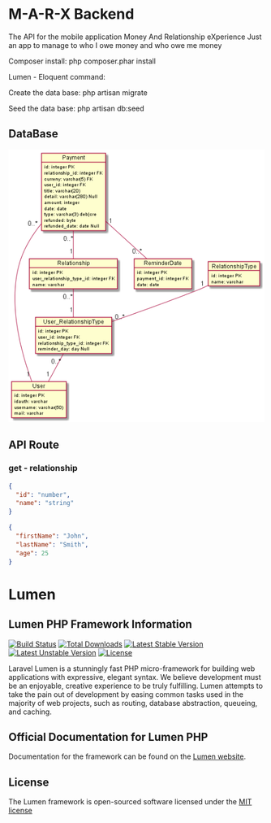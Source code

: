 # M-A-R-X Backend

The API for the mobile application Money And Relationship eXperience
Just an app to manage to who I owe money and who owe me money

Composer install: php composer.phar install

Lumen - Eloquent command:

Create the data base: php artisan migrate

Seed the data base: php artisan db:seed


## DataBase

![alt UML](https://raw.githubusercontent.com/kingdomflo/M-A-R-X_Backend/master/out/plantUml/class/class.png)


## API Route

### get - relationship 

```json
{
  "id": "number",
  "name": "string"
}
```  

```json
{
  "firstName": "John",
  "lastName": "Smith",
  "age": 25
}
```


# Lumen

## Lumen PHP Framework Information

[![Build Status](https://travis-ci.org/laravel/lumen-framework.svg)](https://travis-ci.org/laravel/lumen-framework)
[![Total Downloads](https://poser.pugx.org/laravel/lumen-framework/d/total.svg)](https://packagist.org/packages/laravel/lumen-framework)
[![Latest Stable Version](https://poser.pugx.org/laravel/lumen-framework/v/stable.svg)](https://packagist.org/packages/laravel/lumen-framework)
[![Latest Unstable Version](https://poser.pugx.org/laravel/lumen-framework/v/unstable.svg)](https://packagist.org/packages/laravel/lumen-framework)
[![License](https://poser.pugx.org/laravel/lumen-framework/license.svg)](https://packagist.org/packages/laravel/lumen-framework)

Laravel Lumen is a stunningly fast PHP micro-framework for building web applications with expressive, elegant syntax. We believe development must be an enjoyable, creative experience to be truly fulfilling. Lumen attempts to take the pain out of development by easing common tasks used in the majority of web projects, such as routing, database abstraction, queueing, and caching.

## Official Documentation for Lumen PHP

Documentation for the framework can be found on the [Lumen website](http://lumen.laravel.com/docs).

## License

The Lumen framework is open-sourced software licensed under the [MIT license](http://opensource.org/licenses/MIT)
